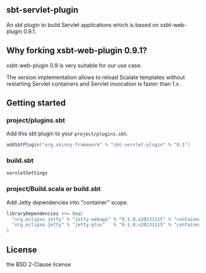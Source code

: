 ## sbt-servlet-plugin

An sbt plugin to build Servlet applications which is based on xsbt-web-plugin 0.9.1.

## Why forking xsbt-web-plugin 0.9.1?

xsbt-web-plugin 0.9 is very suitable for our use case.

The version implementation allows to reload Scalate templates without restarting Servlet containers and Servlet invocation is faster than 1.x.

## Getting started 

### project/plugins.sbt

Add this sbt plugin to your `project/plugins.sbt`.

```scala
addSbtPlugin("org.skinny-framework" % "sbt-servlet-plugin" % "0.1")
```

### build.sbt

```scala
servletSettings
```

### project/Build.scala or build.sbt

Add Jetty dependencies into "container" scope.

```scala
libraryDependencies ++= Seq(
  "org.eclipse.jetty" % "jetty-webapp" % "9.1.0.v20131115" % "container",
  "org.eclipse.jetty" % "jetty-plus"   % "9.1.0.v20131115" % "container"
)
```


## License

the BSD 2-Clause license

